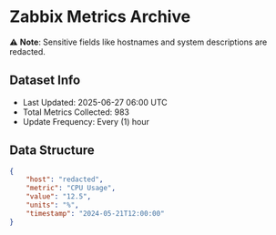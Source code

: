 # Zabbix Metrics Archive

⚠️ **Note**: Sensitive fields like hostnames and system descriptions are redacted.

## Dataset Info
- Last Updated: 2025-06-27 06:00 UTC
- Total Metrics Collected: 983
- Update Frequency: Every (1) hour

## Data Structure
```json
{
    "host": "redacted",
    "metric": "CPU Usage",
    "value": "12.5",
    "units": "%",
    "timestamp": "2024-05-21T12:00:00"
}
```
